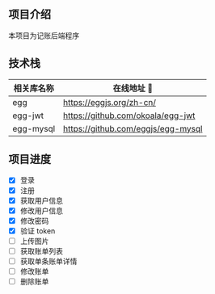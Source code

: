 ## 项目介绍

本项目为记账后端程序

## 技术栈

| 相关库名称 | 在线地址 🔗               |
| ---------- | ------------------------- |
| egg        | https://eggjs.org/zh-cn/ |
| egg-jwt | https://github.com/okoala/egg-jwt |
| egg-mysql | https://github.com/eggjs/egg-mysql |

## 项目进度

- [x] 登录
- [x] 注册
- [x] 获取用户信息
- [x] 修改用户信息
- [x] 修改密码
- [x] 验证 token
- [ ] 上传图片
- [ ] 获取账单列表
- [ ] 获取单条账单详情
- [ ] 修改账单
- [ ] 删除账单
